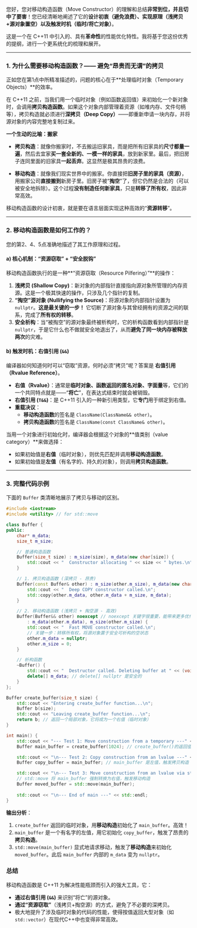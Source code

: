 您好，您对移动构造函数（Move Constructor）的理解和总结**非常到位，并且切中了要害**！您已经清晰地阐述了它的**设计初衷（避免浪费）、实现原理（浅拷贝+源对象置空）以及触发时机（临时/将亡对象）**。

这是一个在 C++11 中引入的、具有**革命性**的性能优化特性。我将基于您这份优秀的提纲，进行一个更系统化的梳理和展开。

-----

### 1\. 为什么需要移动构造函数？—— 避免“昂贵而无谓”的拷贝

正如您在第1点中所精准描述的，问题的核心在于\*\*处理临时对象（Temporary Objects）\*\*的效率。

在 C++11 之前，当我们用一个临时对象（例如函数返回值）来初始化一个新对象时，会调用**拷贝构造函数**。如果这个对象内部管理着资源（如堆内存、文件句柄等），拷贝构造就必须进行**深拷贝（Deep Copy）**——即重新申请一块内存，并将源对象的内容完整地复制过来。

**一个生动的比喻：搬家**

  * **拷贝构造**：就像你搬家时，不去搬运旧家具，而是把所有旧家具的**尺寸都量一遍**，然后去宜家**买一套全新的、一模一样的家具**，放到新家里。最后，把旧房子连同里面的旧家具**一起丢弃**。这显然是极其昂贵的浪费。

  * **移动构造**：就像我们现实世界中的搬家。你直接把**旧房子里的家具（资源）**，用搬家公司**直接搬到**新房子里。旧房子被“**掏空**”了，但它仍然是合法的（可以被安全地拆除）。这个过程**没有制造任何新家具**，只是**转移了所有权**，因此非常高效。

移动构造函数的设计初衷，就是要在语言层面实现这种高效的“**资源转移**”。

-----

### 2\. 移动构造函数是如何工作的？

您的第2、4、5点准确地描述了其工作原理和过程。

#### a) 核心机制：“资源窃取” + “安全脱钩”

移动构造函数执行的是一种\*\*“资源窃取（Resource Pilfering）”\*\*的操作：

1.  **浅拷贝 (Shallow Copy)**：新对象的内部指针直接指向源对象所管理的内存资源。这是一个极其快速的操作，只涉及几个指针的复制。
2.  **“掏空”源对象 (Nullifying the Source)**：将源对象的内部指针设置为 `nullptr`。**这是最关键的一步！** 它切断了源对象与其曾经拥有的资源之间的联系，完成了**所有权的转移**。
3.  **安全析构**：当“被掏空”的源对象最终被析构时，它的析构函数看到内部指针是 `nullptr`，于是它什么也不做就安全地退出了，从而**避免了同一块内存被释放两次**的灾难。

#### b) 触发时机：右值引用 (`&&`)

编译器如何知道何时可以“窃取”资源，何时必须“拷贝”呢？答案是 **右值引用（Rvalue Reference）**。

  * **右值（Rvalue）**：通常是**临时对象、函数返回的匿名对象、字面量**等，它们的一个共同特点就是——“**将亡**”，在表达式结束时就会被销毁。
  * **右值引用 (`T&&`)**：是 C++11 引入的一种新引用类型，它**专门**用于绑定到右值。
  * **重载决议**：
      * **移动构造函数**的签名是 `ClassName(ClassName&& other)`。
      * **拷贝构造函数**的签名是 `ClassName(const ClassName& other)`。

当用一个对象进行初始化时，编译器会根据这个对象的\*\*值类别（value category）\*\*来做选择：

  * 如果初始值是**右值**（临时对象），则优先匹配并调用**移动构造函数**。
  * 如果初始值是**左值**（有名字的、持久的对象），则调用**拷贝构造函数**。

-----

### 3\. 完整代码示例

下面的 `Buffer` 类清晰地展示了拷贝与移动的区别。

```cpp
#include <iostream>
#include <utility> // for std::move

class Buffer {
public:
    char* m_data;
    size_t m_size;

    // 普通构造函数
    Buffer(size_t size) : m_size(size), m_data(new char[size]) {
        std::cout << "  Constructor allocating " << size << " bytes.\n";
    }

    // 1. 拷贝构造函数 (深拷贝 - 昂贵)
    Buffer(const Buffer& other) : m_size(other.m_size), m_data(new char[other.m_size]) {
        std::cout << "  Deep COPY constructor called.\n";
        std::copy(other.m_data, other.m_data + m_size, m_data);
    }

    // 2. 移动构造函数 (浅拷贝 + 掏空源 - 高效)
    Buffer(Buffer&& other) noexcept // noexcept 关键字很重要，能带来更多优化
        : m_data(other.m_data), m_size(other.m_size) {
        std::cout << "  Fast MOVE constructor called.\n";
        // 关键一步：转移所有权，将源对象置于安全可析构的空状态
        other.m_data = nullptr;
        other.m_size = 0;
    }

    // 析构函数
    ~Buffer() {
        std::cout << "  Destructor called. Deleting buffer at " << (void*)m_data << ".\n";
        delete[] m_data; // delete[] nullptr 是安全的
    }
};

Buffer create_buffer(size_t size) {
    std::cout << "Entering create_buffer function...\n";
    Buffer b(size);
    std::cout << "Leaving create_buffer function...\n";
    return b; // 返回一个局部对象，它将成为一个右值（临时对象）
}

int main() {
    std::cout << "--- Test 1: Move construction from a temporary ---" << std::endl;
    Buffer main_buffer = create_buffer(1024); // create_buffer()的返回值是右值，触发移动构造

    std::cout << "\n--- Test 2: Copy construction from an lvalue ---" << std::endl;
    Buffer copy_buffer = main_buffer; // main_buffer 是左值，触发拷贝构造

    std::cout << "\n--- Test 3: Move construction from an lvalue via std::move ---" << std::endl;
    // std::move 将 main_buffer 强制转换为右值，触发移动构造
    Buffer moved_buffer = std::move(main_buffer); 
    
    std::cout << "\n--- End of main ---" << std::endl;
}
```

**输出分析**：

1.  `create_buffer` 返回的临时对象，用**移动构造**初始化了 `main_buffer`。高效！
2.  `main_buffer` 是一个有名字的左值，用它初始化 `copy_buffer`，触发了昂贵的**拷贝构造**。
3.  `std::move(main_buffer)` 显式地请求移动，触发了**移动构造**来初始化 `moved_buffer`。此后 `main_buffer` 内部的 `m_data` 变为 `nullptr`。

### 总结

移动构造函数是 C++11 为解决性能瓶颈而引入的强大工具，它：

  * **通过右值引用 (`&&`)** 来识别“将亡”的源对象。
  * **通过“资源窃取”**（浅拷贝+掏空源）的方式，避免了不必要的深拷贝。
  * 极大地提升了涉及临时对象的代码的性能，使得按值返回大型对象（如 `std::vector`）在现代C++中也变得非常高效。